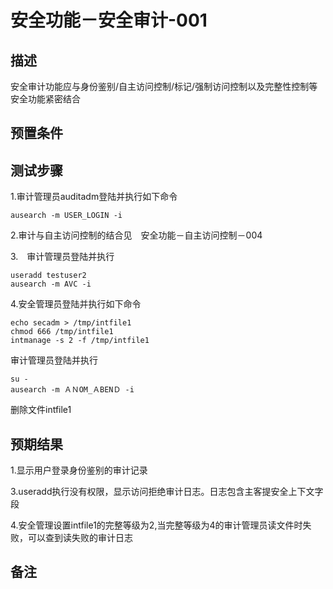 # 安全功能－安全审计-001

## 描述

安全审计功能应与身份鉴别/自主访问控制/标记/强制访问控制以及完整性控制等安全功能紧密结合

## 预置条件

## 测试步骤

1.审计管理员auditadm登陆并执行如下命令

```su -
ausearch -m USER_LOGIN -i
```

2.审计与自主访问控制的结合见　安全功能－自主访问控制－004

3.　审计管理员登陆并执行

```su -
useradd testuser2
ausearch -m AVC -i
```

4.安全管理员登陆并执行如下命令

```su -
echo secadm > /tmp/intfile1
chmod 666 /tmp/intfile1
intmanage -s 2 -f /tmp/intfile1
```

审计管理员登陆并执行

```cat /tmp/intfile1
su -
ausearch -m ＡＮOM_ＡBENＤ -i
```

删除文件intfile1

## 预期结果

1.显示用户登录身份鉴别的审计记录

3.useradd执行没有权限，显示访问拒绝审计日志。日志包含主客提安全上下文字段

4.安全管理设置intfile1的完整等级为2,当完整等级为4的审计管理员读文件时失败，可以查到读失败的审计日志

## 备注